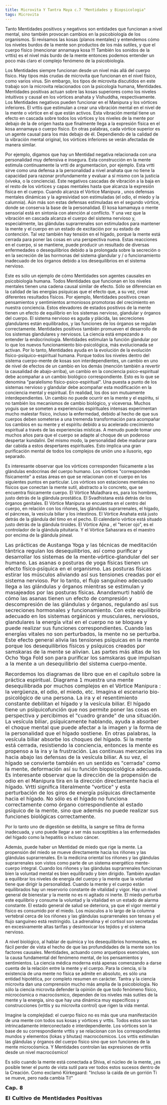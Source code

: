 ```yaml
---
title: Microvita Y Tantra Maya c.7 "Mentidades y Biopsicologia"
tags: Microvita
---
```


Tanto Mentidades positivos y negativos son entidades que funcionan a nivel mental, sino también provocan cambios en la psicobiología de los organismos. Si revisamos las kosas (planos mentales) y entendemos cómo los niveles burdos de la mente son productos de los más sutiles, y que el cuerpo físico (mencionar annamaya kosa !!! También los sonidos de la vrttis) es el nivel más burdo de la mente entonces podemos entender un poco más claro el complejo fenómeno de la psicobiología.

Los Mentidades siempre funcionan desde un nivel más allá del cuerpo físico. Hay tipos más crudas de microvita que funcionan en el nivel físico, como varios virus. Sin embargo, los tipos de microvita discutidos en este trabajo son la microvita relacionados con la psicología humana, Mentidades. Mentidades positivas actuan sobre las kosas superiores como los niveles intuitivos y causal en los vórtices anahata y Vishuddha, respectivamente. Los Mentidades negativos pueden funcionar en el Manipura y los vórtices inferiores. El vrttis que estimulan a crear una vibración mental en el nivel de la mente o vórtice en el que están activos. Esta vibración mental tiene un efecto en cascada sobre todos los vórtices y los niveles de la mente por debajo de la de origen hasta que finalmente llega a la expresión física en el kosa annamaya o cuerpo físico. En otras palabras, cada vórtice superior es un agente causal para los más debajo de él. Dependiendo de la calidad de la vibración mental original, los vórtices inferiores se verán afectadas de manera similar.

Por ejemplo, digamos que hay un Mentidad negativa relacionada con una personalidad muy defensiva e insegura. Esta construcción en la mente estimula continuamente la vrtti de argumentacion, por ejemplo. Esta vrtti sirve como una defensa a la personalidad a nivel anahata que no tiene la capacidad para razonar profundamente y evaluar a sí mismo con la justicia (viveka, o la conciencia). Este negativos cascadas de vibración a la baja en el resto de los vórtices y capas mentales hasta que alcanza la expresión física en el cuerpo. Cuando alcanza el Vórtice Manipura , unos defensas mentales dinámicas y la agresividad son estimuladas (el odio, el miedo y la calumnia). Aún más son estas defensas estimuladas en el segundo vórtice, donde se conserva la base de la personalidad. El kosa kamamaya o mente sensorial está en sintonía con atención al conflicto. Y una vez que la vibración en cascada alcanza el cuerpo del sistema nervioso y, especialmente, las glándulas suprarrenales son estimulados para mantener la mente y el cuerpo en un estado de excitación por su estado de contención. Tal vez también hay tensión en el hígado, porque la mente está cerrada para poner las cosas en una perspectiva nueva. Estas reacciones en el cuerpo, si se mantiene, puede producir un resultado de diversas enfermedades o desequilibrios debido a la prolongada sobre la secreción o en la secreción de las hormonas del sistema glandular y / o funcionamiento inadecuado de los órganos debido a los desequilibrios en el sistema nervioso.

Este es sólo un ejemplo de cómo Mentidades son agentes causales en psicobiología humana. Todos Mentidades que funcionan en los niveles mentales tienen una cadena causal similar de efecto. Sólo se diferencian en la calidad de las energías psíquicas que el efecto que, a su vez, crear diferentes resultados físicos. Por ejemplo, Mentidades positivos crean pensamientos y sentimientos armoniosos promotoras del crecimiento en nuestra conciencia. Estos elevadores de estados positivos de la mente tienen un efecto de equilibrio en los sistemas nervioso, glandular y órganos del cuerpo. El sistema nervioso es aguda y plácida, las secreciones glandulares están equilibrados, y las funciones de los órganos se regulan correctamente. Mentidades positivos también promueven el desarrollo de los sistemas glandulares y nerviosos. La ciencia está empezando a entender la endocrinología. Mentidades estimulan la función glandular por lo que los nuevos funcionamiento bio-psicológica, más evolucionada se activan. Por lo tanto, Mentidades ayuda en la evolución de la evolución físico-psíquico-espiritual humana.
Porque todos los niveles dentro del sistema cuerpo-mente de kosas son interdependientes, un cambio en uno de nivel de efectos de un cambio en los demás (mención también a revertir la causalidad de abajo-arriba), un cambio en la conciencia psico-espiritual debe acompañar a un cambio biológico correspondiente. Esto es lo que se denomina "paralelismo físico-psico-espiritual". Una puesta a punto de los sistemas nervioso y glandular debe acompañar esta modificación en la conciencia mental y espiritual. En realidad, los dos son mutuamente interdependientes. Un cambio no puede ocurrir en la mente y el espíritu, si no también los mecanismos de cambio biológico, y viceversa. Muchos yoguis que se someten a experiencias espirituales intensas experimentan mucho malestar físico, incluso la enfermedad, debido al hecho de que sus cuerpos deben someterse a una tremenda transformación para acompañar los cambios en su mente y el espíritu debido a su acelerado crecimiento espiritual a través de las experiencias místicas. A menudo puede tomar uno muchos años para que el cuerpo se adapte al choque de un poderoso despertar kundalini. Del mismo modo, la personalidad debe madurar para dar cabida a estos despertares espirituales. Esto implica una gran purificación mental de todos los complejos de unión uno a ilusorio, ego separado.

Es interesante observar que los vórtices corresponden físicamente a las glándulas endocrinas del cuerpo humano. Los vórtices "corresponden físicamente" a estas áreas en que se relacionan con el cuerpo en los siguientes puntos en particular. Los vórtices son estaciones mentales no físicos que conectan la mente sutil, abstracto a lo concreto, que se encuentra físicamente cuerpo. El Vórtice Muladhara es, para los hombres, justo detrás de la glándula prostática. El Svadhistana está detrás de los órganos genitales. El Vórtice Manipura se encuentra en el centro del cuerpo, en relación con los riñones, las glándulas suprarrenales, el hígado, el páncreas, la vesícula biliar y los intestinos. El Vórtice Anahata está justo detrás de la glándula del timo en el pecho. El calendario vórtice está situado justo detrás de la glándula tiroides. El Vórtice Ajina , el "tercer ojo", es el controlador de la glándula pituitaria. Y el Vórtice Sahasrara es el maestro por encima de la glándula pineal.

<span style="font-family: DejaVu Sans,sans-serif;"><span style="font-size: medium;">
Las prácticas de Austanga Yoga y las técnicas de meditación tántrica regulan los desequilibrios, así como purificar y desarrollar los sistemas de la mente-vórtice-glandular del ser humano. Las asanas o posturas de yoga físicas tienen un efecto físico-psíquica en el organismo. Las posturas físicas estirar los músculos aliviando así sus tensiones creadas por el sistema nervioso. Por lo tanto, el flujo sanguíneo adecuado llega a las glándulas y órganos mientras se estimulan y masajeados por las posturas físicas. Anandamurti habló de cómo las asanas tienen un efecto de compresión y descompresión de las glándulas y órganos, regulando así sus secreciones hormonales y funcionamiento. Con este equilibrio adecuado en los sistemas orgánicos y musculares, nerviosos, glandulares la energía vital en el cuerpo no se bloquea y puede realizar sus funciones correspondientes. Cuando las energías vitales no son perturbados, la mente no se perturba. Este efecto general alivia las tensiones psíquicas en la mente porque los desequilibrios físicos y psíquicos creados por samskaras de la mente se alivian. Las partes más altas de los Ocho Yoga Fold son para purificar los samskaras que impulsan a la mente a un desequilibrio del sistema cuerpo-mente.</span></span>
<p align="LEFT"><span style="font-family: DejaVu Sans,sans-serif;"><span style="font-size: medium;">
Recordemos los diagramas de libro que en el capítulo sobre la práctica espiritual. Diagrama 1 muestra una mente desequilibrada por muchos complejos en el Vórtice Manipura : la vergüenza, el odio, el miedo, etc. Imagina el escenario bio-psicológico de una persona. La ira y el resentimiento constante debilitan el hígado y la vesícula biliar. El hígado tiene un psíquicofunción que nos permite poner las cosas en perspectiva y percibimos el "cuadro grande" de una situación. La vesícula biliar, psíquicamente hablando, ayuda a absorber el choque mental que puede afectar a la imagen y la forma de la personalidad que el hígado sostiene. En otras palabras, la vesícula biliar absorbe los choques del hígado. Si la mente está cerrada, resistiendo la conciencia, entonces la mente es propenso a la ira y la frustración. Las continuas mercancías ira hacia abajo las defensas de la vesícula biliar. A su vez, el hígado se convierte también en un sentido es "cerrada" como la mente, deformación así su función biopsicológica adecuada. Es interesante observar que la dirección de la propensión de odio en el Manipura tira en la dirección directamente hacia el hígado. Vrtti significa literalmente "vortice" y esta perturbación de los giros de energía psíquicas directamente hacia el hígado. No sólo es el hígado no funciona correctamente como órgano correspondiente al estado psíquico de la mente, sino que además no puede realizar sus funciones biológicas correctamente.</span></span></p>
Por lo tanto uno de digestión se debilita, la sangre se filtra de forma inadecuada, y uno puede llegar a ser más susceptibles a las enfermedades del hígado como la hepatitis o incluso cáncer.

Además, puede haber un Mentidad de miedo que rige la mente. La propensión del miedo se mueve directamente hacia los riñones y las glándulas suprarrenales. En la medicina oriental los riñones y las glándulas suprarrenales son vistos como parte de un sistema energético mente-cuerpo integral. Cuando los riñones y las glándulas suprarrenales funcionan bien la voluntad mental es bien equilibrado y bien dirigido. También ayudan a equilibrar los niveles de energía del cuerpo y la mente que la voluntad tiene que dirigir la personalidad. Cuando la mente y el cuerpo están equilibrados hay un reservorio constante de vitalidad y vigor. Hay un nivel general de bienestar y la mente no es ni agitado ni inerte.
El miedo perturba este equilibrio y consume la voluntad y la vitalidad en un estado de alarma constante. El estado general de salud se deteriora, ya que el vigor mental y físico es consumido por el miedo. Los músculos a lo largo de la columna vertebral cerca de los riñones y las glándulas suprarrenales son tensas y el flujo sanguíneo está restringido. La adrenalina y el cortisol son secretadas en excesivamente altas tarifas y desintoxicar los tejidos y el sistema nervioso.

A nivel biológico, al hablar de química y los desequilibrios hormonales, es fácil perder de vista el hecho de que las profundidades de la mente son los factores causales. Mentidades, actuando como arquetipos esenciales, son la causa fundamental del fenómeno mental, de los pensamientos y sentimientos. La ciencia médica moderna está apenas comenzando a darse cuenta de la relación entre la mente y el cuerpo. Para la ciencia, si la existencia de una mente no física se admite en absoluto, es sólo una entidad hipotética, por completo resumen en carácter. Tantra y la ciencia microvita dan una comprensión mucho más amplia de la psicobiología. No sólo la ciencia microvita defender la opinión de que todo fenómeno físico, microcósmica o macrocósmico, dependen de los niveles más sutiles de la mente y la energía, sino que hay una dinámica muy específicos y construcciones (vrttis y su microvita control) que rigen la vida mental.

Imagine la complejidad: el cuerpo físico no es más que una manifestación de una mente con todos sus kosas y vórtices y vrttis. Todos estos son tan intrincadamente interconectado e interdependiente. Los vórtices son la base de su correspondiente vrttis y se relacionan con los correspondientes mundos y elementos (lokas y bhutas) macrocósmicos. Los vrttis estimulan las glándulas y órganos del cuerpo físico sino que son funciones de la mente microcósmica. Y Mentidades controlan las expresiones de vrttis desde un nivel macrocósmico!

Es sólo cuando la mente está conectada a Shiva, el núcleo de la mente, ¿es posible tener el punto de vista sutil para ver todos estos sucesos dentro de la Creación. Como exclamó Kiirkegaard: "Incluso la caída de un gorrión Ti se mueve, pero nada cambia Ti!"

<span style="font-family: DejaVu Sans,sans-serif;"><span style="font-size: medium;"><b>Cap. 8 </b></span></span>

<span style="font-family: DejaVu Sans,sans-serif;"><span style="font-size: medium;"><b>El Cultivo de Mentidades Positivas</b>
</span></span>
